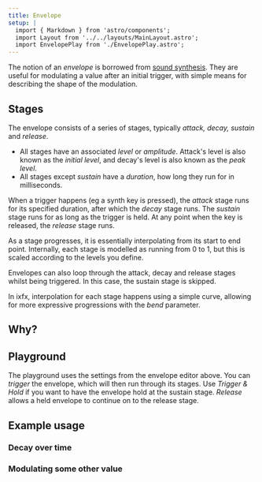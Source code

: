 ```yaml
---
title: Envelope
setup: |
  import { Markdown } from 'astro/components';
  import Layout from '../../layouts/MainLayout.astro';
  import EnvelopePlay from './EnvelopePlay.astro';
---
```


The notion of an _envelope_ is borrowed from [sound synthesis](https://en.wikipedia.org/wiki/Envelope_(music)). They are useful for modulating a value after an initial trigger, with simple means for describing the shape of the modulation.

## Stages

The envelope consists of a series of stages, typically _attack, decay, sustain_ and _release_. 
* All stages have an associated _level_ or _amplitude_. Attack's level is also known as the _initial level_, and decay's level is also known as the _peak level_.
* All stages except _sustain_ have a _duration_, how long they run for in milliseconds.

When a trigger happens (eg a synth key is pressed), the _attack_ stage runs for its specified duration, after which the _decay_ stage runs. The _sustain_ stage runs for as long as the trigger is held. At any point when the key is released, the _release_ stage runs.

As a stage progresses, it is essentially interpolating from its start to end point. Internally, each stage is modelled as running from 0 to 1, but this is scaled according to the levels you define. 

Envelopes can also loop through the attack, decay and release stages whilst being triggered. In this case, the sustain stage is skipped.

In ixfx, interpolation for each stage happens using a simple curve, allowing for more expressive progressions with the _bend_ parameter.

<envelope-editor id="envEditor" />

## Why?

## Playground

The playground uses the settings from the envelope editor above. You can _trigger_ the envelope, which will then run through its stages. Use _Trigger & Hold_ if you want to have the envelope hold at the sustain stage. _Release_ allows a held envelope to continue on to the release stage. 

<EnvelopePlay />

## Example usage 

### Decay over time

### Modulating some other value